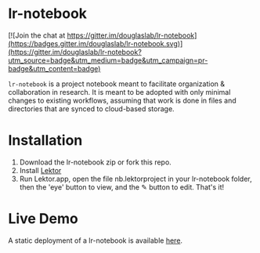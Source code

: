 # lr-notebook

[![Join the chat at https://gitter.im/douglaslab/lr-notebook](https://badges.gitter.im/douglaslab/lr-notebook.svg)](https://gitter.im/douglaslab/lr-notebook?utm_source=badge&utm_medium=badge&utm_campaign=pr-badge&utm_content=badge)

`lr-notebook` is a project notebook meant to facilitate organization & collaboration in research. It is meant to be adopted with only minimal changes to existing workflows, assuming that work is done in files and directories that are synced to cloud-based storage.

# Installation

1. Download the lr-notebook zip or fork this repo.
2. Install [Lektor](http://getlektor.com/)
3. Run Lektor.app, open the file nb.lektorproject in your lr-notebook folder, then the 'eye' button to view, and the ✎ button to edit. That's it!


# Live Demo

A static deployment of a lr-notebook is available [here](http://sdouglas.github.io/lr-notebook/).